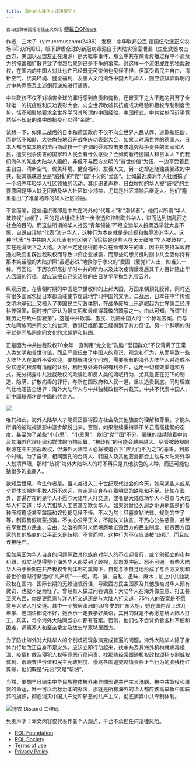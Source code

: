 ```yaml
---
title: 海外的大陆华人该清醒了！
---
```

`喜马拉雅德国纽伦堡正义农场` [轉載自GNews](https://gnews.org/zh-hans/2396931/)

作者：三木子（yimuermusanmu2489）
发稿：中华联邦公民
德国纽伦堡正义农场
![](https://assets.gnews.org/wp-content/uploads/2022/04/0423-2.png)
众所周知，眼下肆虐全球的新冠病毒源自于大陆实验室泄漏（生化武器攻击西方，美国以及盟友正在溯源）是大概率事件，那么中共在病毒传播过程中不遗余力的掩盖和扩散导致了惨烈后果则已是不争的事实。对这样一个流氓成性的独裁政权，在国内的中国人对此也许已经既无可奈何也见怪不怪，但享受着民主自由、清新空气、优美环境、健全福利、友善人文的海外中国大陆华人，则应该旗帜鲜明的对中共罪恶及上述倒行逆施进行谴责。

中共政权不仅不对祸害全球的罪行感到自责和愧歉，还冒天下之大不韪的召开了全球唯一的抗疫胜利庆功表彰大会，向全世界吹嘘其抗疫成功经验和极权专制制度优势，恬不知耻地要求全世界学习其所谓的中国经验、中国模式。中共党魁习近平竟然恬不知耻的说中国抗疫可以得“金牌”。

试想一下，如果二战后的日本和德国政府不仅不向全世界人民认罪、道歉和赔偿，而是恬不知耻、大张旗鼓地召开战争庆功表彰大会，如果当时满世界的德国人、日本人都与其本族的法西斯政权一个腔调的辱骂攻击要求追究战争责任的国家和人民，遭受战争伤害的国家和人民会有什么感受？会如何看待德国人和日本人？而我们海外的某些大陆华人组织，非但不与西方文明的“普世价值”为伍，一边享受着民主自由、清新空气、优美环境、健全福利、友善人文，另一边却追随独裁暴政的中共，极其愚昧甚至是“脑残”的“党”“国”不分的“爱国”。比如最近澳洲华人社团搞了一个培养年轻华人社区领袖的活动。其组织者声称，日益增加的华人被“歧视”的主要原因是华人缺乏团结及华人社区缺少领袖，尤其是社区领袖后继乏人。他们“隆重推出”了准备培养的华人社区领袖。

不言而喻，这些组织者即是中共在海外的“代理人”和“潜伏者”。他们以所谓“华人被歧视”为幌子，目的是从组织上进一步渗透和控制海外华人，进而达到搞乱西方社会的目的。而这些所谓的华人社区“青年领袖”不经全澳华人投票选举就大言不惭、自说自话地“代表”澳洲华人，这种行为本身就是是歧视和侮辱澳洲华人。这种“代表”与中共的人大代表有何区别？而恰恰是这些人在天天鼓噪“华人被歧视”，实在是滑天下之大稽。大家一定还记得前不久在缅甸发生的事，因中共支持军政府通过政变复辟独裁政权而导致中资企业被袭，而那些幻想关键时刻中共会因你持有那本笑话般的大陆护照“虽远必诛”地救你于水火的“爱国（爱党）”人士，如当头一棒。再回忆一下历次印尼排华时中共的所为以及此次疫情爆发后其千方百计阻止华人回国的行径，就应该把自己笑话般的白日梦早早抛到九霄云外。

纵观历史，在唐朝时期的中国是举世敬仰的上邦大国，万国来朝顶礼膜拜，同时还有很多国家包括日本都派驻使节虔诚地学习中国的文明。二战后，日本在中华传统文明地基础上又植入了美国民主宪政体制，在战争废墟上迅速崛起为世界第二经济科技强国，同时被广泛认为最文明和最值得尊敬的国家之一。由此可知，所谓“封建历史导致中国衰落”，这是中共欺骗、愚民、洗脑中国人的一个标准答案。而与大陆同族同宗同文化的台湾、香港已经那里已经得到了有力反证。另一个鲜明的例子就是同族同宗同文化的北朝鲜和韩国。

正是因为中共独裁政权70余年一直利用“党文化”洗脑 “爱国群众”不仅背离了正常人类文明和普世价值，而且严重扭曲了中国人的意识、观念和行为，从而导致一些大陆华人在海外不受欢迎。要想解决这个问题，需要所有的海外大陆华人对造成不受欢迎的根源有清醒的认识，利用身处海外的有利条件，运用一切有效渠道和方式，充分揭露中共独裁政权的欺骗性和反人类的流氓行为，尤其是正在犯下的制造、隐瞒、扩散病毒的罪行，与所在国政府和人民一道，坚决追责到底。同时理直气壮地昭告全世界：海外大陆华人与中共独裁政权不共戴天，中共不代表中国人，新中国联邦才是中国的代言人。

![](https://assets.gnews.org/wp-content/uploads/2022/04/3ageok-sduuq.jpg)

唯其如此，海外大陆华人才能真正赢得西方社会及其他族裔的理解和尊重，才能从所谓的被歧视阴影中逐步解脱出来。否则，如果继续秉持事不关己高高挂起的态度，甚至为了某些“小心思”、“小恩惠”，依旧“党”“国”不分，蒙昧的继续随着中共及其海外代理组织和媒体的节拍起舞，“被歧视”的可能会越来越大。尽管被歧视的根源在中共独裁政权，但海外大陆华人必将被迫吞下“应为而不为之”的恶果。到那个时候，为了自保，相同面孔的台湾人、韩国人及其他亚裔都会主动与大陆海外华人划清界限，那时“歧视”海外大陆华人的将不再只是其他肤色的人种，而还可能包括很多的亚裔人。

欲知后世果，今生作者是。当人类进入二十世纪现代社会的今天，如果某些人或某个群体长期为多数人所不欢迎，肯定是自身存在着明显的缺陷和不足。比如在海外，普遍存在的是华人不愿与大陆华人打交道，或者是大陆成功华人不愿意与大陆华人打交道；华人克扣华人工资甚至欺负华人。如果对曾经久居之地遍地皆是的各种压榨霸凌甚至蹂躏和奴役都见怪不怪、不以为然；只喜欢钻法律、规则的空子等，制假售假坑蒙拐骗，不关心公平正义，不能仗义执言，不热心公益慈善，甚至在享受西方民主、自由、法治的同时义愤填膺地诋毁西方的民主制度、指责西方国家的其他族裔的公平正义是歧视。不言而喻，这种行为不仅应该被“歧视”，而且应该被唾弃。

但如果因为华人自身的问题导致其他族裔对华人的不欢迎言行，或个别孤立的市井纠纷，就立马觉得整个海外华人都受到了歧视，就怒发冲冠、怒不可遏。有些大陆华人由于长期在共产极权专制体制的熏陶下，自觉与不自觉地形成了与西方文明和普世价值渐行渐远的“共产病”——假，谎、骗、自私、愚昧、麻木；加上中共独裁政权在国内、国际长期的无赖流氓行径，导致西方民主国家及其他族裔对华人颇有微词，也就不足为怪了。曾经有人做过问卷调查：大陆华人在海外做生意、打工甚至买东西，你是更愿意与洋人打交道还是与大陆人打交道，75%人的答案是不愿意与大陆人打交道。其中一个旅居澳洲的50多岁的广东大姐，她在国内没上过几年学、连国语都说不好，她表示一定要学好英语，其目的就是不再愿意给大陆人打工。其实，每个海外大陆同胞心中都有答案。否则，他们也不会背负着各种不便和困难，远离家人和至亲挚友及故土举家移居西方。

为了防止海外对大陆华人的个别歧视现象演变成普遍的问题，海外大陆华人除了身体力行地改正自身不足之外，应该立即行动起来，找中共及其海外机构就病毒根源、疫情扩散及侵犯人权等罪恶行径问责，找那些经常跟随极权政权颂扬专制威权体制、诋毁普世价值和民主宪政制度、谩骂各国追究疫情责任正当行为的脑残粉红算账，他们既是“元凶”又是“帮凶”。

当然，要想早日结束中华民族整体被外来异端邪说共产主义洗脑、被中共奴役和屠戮的命运，唯一可以治标治本的办法，那就是所有海外的华人都应该高举新中国联邦的旗帜，彻底消灭中国共产党和邪恶的共产主义，彻底摒弃中共专制体制。

![](https://assets.gnews.org/wp-content/uploads/2022/04/德农二维码.png)德农 Discord 二维码



 

免责声明：本文内容仅代表作者个人观点，平台不承担任何法律风险。

- [ROL Foundation](https://rolfoundation.org/)
- [ROL Society](https://rolsociety.org/)
- [Terms of use](https://gnews.org/terms-of-use-3/)
- [Privacy Policy](https://gnews.org/privacy-policy/)
